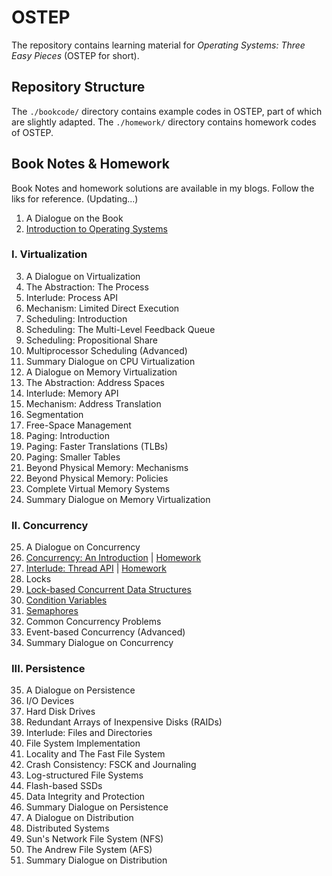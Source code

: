 # OSTEP

The repository contains learning material for *Operating Systems: Three Easy Pieces* (OSTEP for short). 

## Repository Structure

The `./bookcode/` directory contains example codes in OSTEP, part of which are slightly adapted. The `./homework/` directory contains homework codes of OSTEP.

## Book Notes & Homework

Book Notes and homework solutions are available in my blogs. Follow the liks for reference. (Updating...)

1. A Dialogue on the Book
2. [Introduction to Operating Systems](https://kristoff-starling.github.io/2022/03/22/OSTEP/OSTEP%20Chapter%2002%20-%20Introduction%20to%20Operating%20Systems/)

### I. Virtualization

3. A Dialogue on Virtualization
4. The Abstraction: The Process
5. Interlude: Process API
6. Mechanism: Limited Direct Execution
7. Scheduling: Introduction
8. Scheduling: The Multi-Level Feedback Queue
9. Scheduling: Propositional Share
10. Multiprocessor Scheduling (Advanced)
11. Summary Dialogue on CPU Virtualization
12. A Dialogue on Memory Virtualization
13. The Abstraction: Address Spaces
14. Interlude: Memory API
15. Mechanism: Address Translation
16. Segmentation
17. Free-Space Management
18. Paging: Introduction
19. Paging: Faster Translations (TLBs)
20. Paging: Smaller Tables
21. Beyond Physical Memory: Mechanisms
22. Beyond Physical Memory: Policies
23. Complete Virtual Memory Systems
24. Summary Dialogue on Memory Virtualization

### II. Concurrency

25. A Dialogue on Concurrency
26. [Concurrency: An Introduction](https://kristoff-starling.github.io/2022/02/26/OSTEP/OSTEP%20Chapter%2026%20-%20Concurrency%20An%20Introduction/) | [Homework](https://kristoff-starling.github.io/2022/02/26/OSTEP/OSTEP%20Homework%2026/)
27. [Interlude: Thread API](https://kristoff-starling.github.io/2022/02/25/OSTEP/OSTEP%20Chapter%2027%20-%20Interlude%20-%20Thread%20API/) | [Homework](https://kristoff-starling.github.io/2022/02/25/OSTEP/OSTEP%20Homework%2027/)
28. Locks
29. [Lock-based Concurrent Data Structures](https://kristoff-starling.github.io/2022/02/23/OSTEP/OSTEP%20Chapter%2029%20-%20Lock-based%20Concurrent%20Data%20Structures/)
30. [Condition Variables](https://kristoff-starling.github.io/2022/02/22/OSTEP/OSTEP%20Chapter%2030%20-%20Condition%20Variables/)
31. [Semaphores](https://kristoff-starling.github.io/2022/02/21/OSTEP/OSTEP%20Chapter%2031%20-%20Semaphores/)
32. Common Concurrency Problems
33. Event-based Concurrency (Advanced)
34. Summary Dialogue on Concurrency

### III. Persistence

35. A Dialogue on Persistence
36. I/O Devices
37. Hard Disk Drives
38. Redundant Arrays of Inexpensive Disks (RAIDs)
39. Interlude: Files and Directories
40. File System Implementation
41. Locality and The Fast File System
42. Crash Consistency: FSCK and Journaling
43. Log-structured File Systems
44. Flash-based SSDs
45. Data Integrity and Protection
46. Summary Dialogue on Persistence
47. A Dialogue on Distribution
48. Distributed Systems
49. Sun's Network File System (NFS)
50. The Andrew File System (AFS)
51. Summary Dialogue on Distribution
